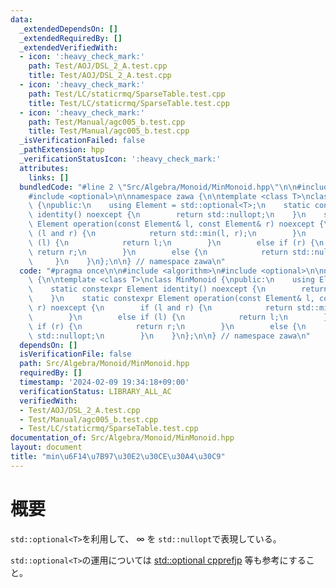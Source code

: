 ```yaml
---
data:
  _extendedDependsOn: []
  _extendedRequiredBy: []
  _extendedVerifiedWith:
  - icon: ':heavy_check_mark:'
    path: Test/AOJ/DSL_2_A.test.cpp
    title: Test/AOJ/DSL_2_A.test.cpp
  - icon: ':heavy_check_mark:'
    path: Test/LC/staticrmq/SparseTable.test.cpp
    title: Test/LC/staticrmq/SparseTable.test.cpp
  - icon: ':heavy_check_mark:'
    path: Test/Manual/agc005_b.test.cpp
    title: Test/Manual/agc005_b.test.cpp
  _isVerificationFailed: false
  _pathExtension: hpp
  _verificationStatusIcon: ':heavy_check_mark:'
  attributes:
    links: []
  bundledCode: "#line 2 \"Src/Algebra/Monoid/MinMonoid.hpp\"\n\n#include <algorithm>\n\
    #include <optional>\n\nnamespace zawa {\n\ntemplate <class T>\nclass MinMonoid\
    \ {\npublic:\n    using Element = std::optional<T>;\n    static constexpr Element\
    \ identity() noexcept {\n        return std::nullopt;\n    }\n    static constexpr\
    \ Element operation(const Element& l, const Element& r) noexcept {\n        if\
    \ (l and r) {\n            return std::min(l, r);\n        }\n        else if\
    \ (l) {\n            return l;\n        }\n        else if (r) {\n           \
    \ return r;\n        }\n        else {\n            return std::nullopt;\n   \
    \     }\n    }\n};\n\n} // namespace zawa\n"
  code: "#pragma once\n\n#include <algorithm>\n#include <optional>\n\nnamespace zawa\
    \ {\n\ntemplate <class T>\nclass MinMonoid {\npublic:\n    using Element = std::optional<T>;\n\
    \    static constexpr Element identity() noexcept {\n        return std::nullopt;\n\
    \    }\n    static constexpr Element operation(const Element& l, const Element&\
    \ r) noexcept {\n        if (l and r) {\n            return std::min(l, r);\n\
    \        }\n        else if (l) {\n            return l;\n        }\n        else\
    \ if (r) {\n            return r;\n        }\n        else {\n            return\
    \ std::nullopt;\n        }\n    }\n};\n\n} // namespace zawa\n"
  dependsOn: []
  isVerificationFile: false
  path: Src/Algebra/Monoid/MinMonoid.hpp
  requiredBy: []
  timestamp: '2024-02-09 19:34:18+09:00'
  verificationStatus: LIBRARY_ALL_AC
  verifiedWith:
  - Test/AOJ/DSL_2_A.test.cpp
  - Test/Manual/agc005_b.test.cpp
  - Test/LC/staticrmq/SparseTable.test.cpp
documentation_of: Src/Algebra/Monoid/MinMonoid.hpp
layout: document
title: "min\u6F14\u7B97\u30E2\u30CE\u30A4\u30C9"
---
```


# 概要

`std::optional<T>`を利用して、 $\infty$ を `std::nullopt`で表現している。

`std::optional<T>`の運用については [std::optional cpprefjp](https://cpprefjp.github.io/reference/optional/optional.html) 等も参考にすること。

